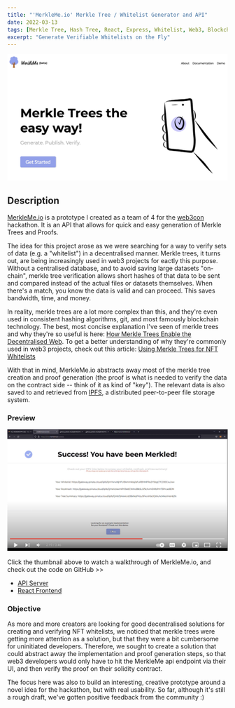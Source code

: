 ```yaml
---
title: "'MerkleMe.io' Merkle Tree / Whitelist Generator and API"
date: 2022-03-13
tags: [Merkle Tree, Hash Tree, React, Express, Whitelist, Web3, Blockchain]
excerpt: "Generate Verifiable Whitelists on the Fly"
---
```


<img src="../assets/merkleme.jpg">

## Description

[MerkleMe.io](https://www.merkleme.io) is a prototype I created as a team of 4 for the [web3con](https://www.web3con.dev) hackathon. It is an API that allows for quick and easy generation of Merkle Trees and Proofs.

The idea for this project arose as we were searching for a way to verify sets of data (e.g. a "whitelist") in a decentralised manner. Merkle trees, it turns out, are being increasingly used in web3 projects for eactly this purpose. Without a centralised database, and to avoid saving large datasets "on-chain", merkle tree verification allows short hashes of that data to be sent and compared instead of the actual files or datasets themselves. When there's a match, you know the data is valid and can proceed. This saves bandwidth, time, and money.

In reality, merkle trees are a lot more complex than this, and they're even used in consistent hashing algorithms, git, and most famously blockchain technology. The best, most concise explanation I've seen of merkle trees and why they're so useful is here: [How Merkle Trees Enable the Decentralised Web](https://www.youtube.com/watch?v=YIc6MNfv5iQ). To get a better understanding of why they're commonly used in web3 projects, check out this article: [Using Merkle Trees for NFT Whitelists](https://medium.com/@ItsCuzzo/using-merkle-trees-for-nft-whitelists-523b58ada3f9)

With that in mind, MerkleMe.io abstracts away most of the merkle tree creation and proof generation (the proof is what is needed to verify the data on the contract side -- think of it as kind of "key"). The relevant data is also saved to and retrieved from [IPFS](https://ipfs.io/), a distributed peer-to-peer file storage system.

### Preview

[<img src="../assets/merkleme-youtube.jpg">](https://www.youtube.com/watch?v=wEkYdGIa1mo "MerkleMe Walkthrough -- Click to Watch!")

Click the thumbnail above to watch a walkthrough of MerkleMe.io, and check out the code on GitHub >>

 - [API Server](https://github.com/nfgenes/merkleme_api)
 - [React Frontend](https://github.com/nfgenes/merkleme)

### Objective

As more and more creators are looking for good decentralised solutions for creating and verifying NFT whitelists, we noticed that merkle trees were getting more attention as a solution, but that they were a bit cumbersome for uninitiated developers. Therefore, we sought to create a solution that could abstract away the implementation and proof generation steps, so that web3 developers would only have to hit the MerkleMe api endpoint via their UI, and then verify the proof on their solidity contract.

The focus here was also to build an interesting, creative prototype around a novel idea for the hackathon, but with real usability. So far, although it's still a rough draft, we've gotten positive feedback from the community :)
